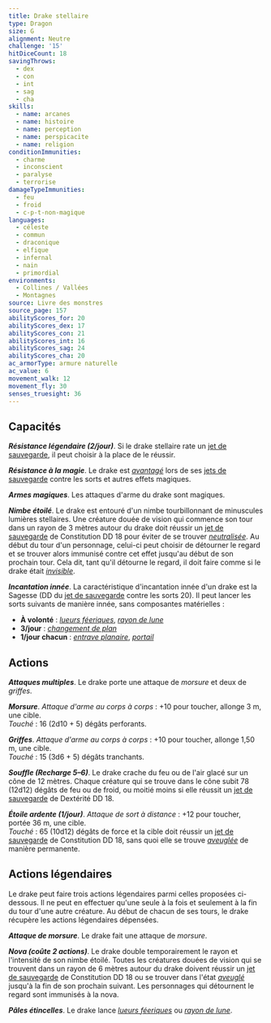 ```yaml
---
title: Drake stellaire
type: Dragon
size: G
alignment: Neutre
challenge: '15'
hitDiceCount: 18
savingThrows:
  - dex
  - con
  - int
  - sag
  - cha
skills:
  - name: arcanes
  - name: histoire
  - name: perception
  - name: perspicacite
  - name: religion
conditionImmunities:
  - charme
  - inconscient
  - paralyse
  - terrorise
damageTypeImmunities:
  - feu
  - froid
  - c-p-t-non-magique
languages:
  - céleste
  - commun
  - draconique
  - elfique
  - infernal
  - nain
  - primordial
environments:
  - Collines / Vallées
  - Montagnes
source: Livre des monstres
source_page: 157
abilityScores_for: 20
abilityScores_dex: 17
abilityScores_con: 21
abilityScores_int: 16
abilityScores_sag: 24
abilityScores_cha: 20
ac_armorType: armure naturelle
ac_value: 6
movement_walk: 12
movement_fly: 30
senses_truesight: 36
---
```

## Capacités
_**Résistance légendaire (2/jour)**_. Si le drake stellaire rate un [jet de sauvegarde](/utiliser-les-caracteristiques/#jets-de-sauvegarde), il peut choisir à la place de le réussir.

_**Résistance à la magie**_. Le drake est [_avantagé_](/utiliser-les-caracteristiques/#avantage-et-desavantage) lors de ses [jets de sauvegarde](/utiliser-les-caracteristiques/#jets-de-sauvegarde) contre les sorts et autres effets magiques.

_**Armes magiques**_. Les attaques d'arme du drake sont magiques.

_**Nimbe étoilé**_. Le drake est entouré d'un nimbe tourbillonnant de minuscules lumières stellaires. Une créature douée de vision qui commence son tour dans un rayon de 3 mètres autour du drake doit réussir un [jet de sauvegarde](/utiliser-les-caracteristiques/#jets-de-sauvegarde) de Constitution DD 18 pour éviter de se trouver [_neutralisée_](/gerer-la-sante-du-personnage/#neutralise). Au début du tour d'un personnage, celui-ci peut choisir de détourner le regard et se trouver alors immunisé contre cet effet jusqu'au début de son prochain tour. Cela dit, tant qu'il détourne le regard, il doit faire comme si le drake était [_invisible_](/gerer-la-sante-du-personnage/#invisible).

_**Incantation innée**_. La caractéristique d'incantation innée d'un drake est la Sagesse (DD du [jet de sauvegarde](/utiliser-les-caracteristiques/#jets-de-sauvegarde) contre les sorts 20). Il peut lancer les sorts suivants de manière innée, sans composantes matérielles :
* **À volonté** : [_lueurs féeriques_](/grimoire/lueurs-feeriques/), [_rayon de lune_](/grimoire/rayon-de-lune/)
* **3/jour** : [_changement de plan_](/grimoire/changement-de-plan/)
* **1/jour chacun** : [_entrave planaire_](/grimoire/entrave-planaire/), [_portail_](/grimoire/portail/)

## Actions
_**Attaques multiples**_. Le drake porte une attaque de _morsure_ et deux de _griffes_.

_**Morsure**_. _Attaque d'arme au corps à corps_ : +10 pour toucher, allonge 3 m, une cible.  
_Touché_ : 16 (2d10 + 5) dégâts perforants.

_**Griffes**_. _Attaque d'arme au corps à corps_ : +10 pour toucher, allonge 1,50 m, une cible.  
_Touché_ : 15 (3d6 + 5) dégâts tranchants.

_**Souffle (Recharge 5–6)**_. Le drake crache du feu ou de l'air glacé sur un cône de 12 mètres. Chaque créature qui se trouve dans le cône subit 78 (12d12) dégâts de feu ou de froid, ou moitié moins si elle réussit un [jet de sauvegarde](/utiliser-les-caracteristiques/#jets-de-sauvegarde) de Dextérité DD 18.

_**Étoile ardente (1/jour)**_. _Attaque de sort à distance_ : +12 pour toucher, portée 36 m, une cible.  
_Touché_ : 65 (10d12) dégâts de force et la cible doit réussir un [jet de sauvegarde](/utiliser-les-caracteristiques/#jets-de-sauvegarde) de Constitution DD 18, sans quoi elle se trouve [_aveuglée_](/gerer-la-sante-du-personnage/#aveugle) de manière permanente.

## Actions légendaires
Le drake peut faire trois actions légendaires parmi celles proposées ci-dessous. Il ne peut en effectuer qu'une seule à la fois et seulement à la fin du tour d'une autre créature. Au début de chacun de ses tours, le drake récupère les actions légendaires dépensées.

_**Attaque de morsure**_. Le drake fait une attaque de _morsure_.

_**Nova (coûte 2 actions)**_. Le drake double temporairement le rayon et l'intensité de son nimbe étoilé. Toutes les créatures douées de vision qui se trouvent dans un rayon de 6 mètres autour du drake doivent réussir un [jet de sauvegarde](/utiliser-les-caracteristiques/#jets-de-sauvegarde) de Constitution DD 18 ou se trouver dans l'état [_aveuglé_](/gerer-la-sante-du-personnage/#aveugle) jusqu'à la fin de son prochain suivant. Les personnages qui détournent le regard sont immunisés à la nova.

_**Pâles étincelles**_. Le drake lance [_lueurs féeriques_](/grimoire/lueurs-feeriques/) ou [_rayon de lune_](/grimoire/rayon-de-lune/).
